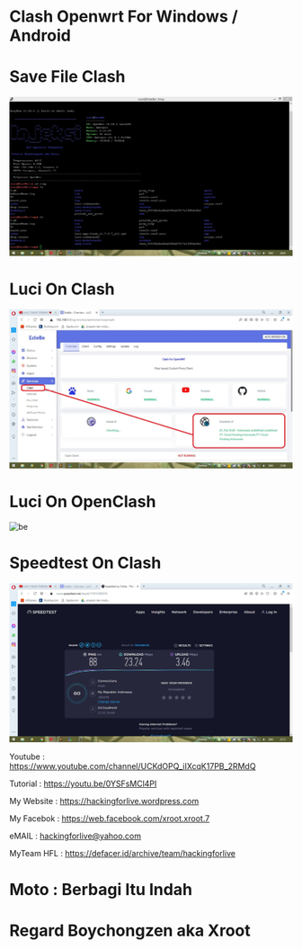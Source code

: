 # Clash Openwrt For Windows / Android

# Save File Clash
![be](https://raw.githubusercontent.com/boychongzen18/Clash-OpenWRT/main/terminal.jpg)

# Luci On Clash
![be](https://raw.githubusercontent.com/boychongzen18/Clash-OpenWRT/main/clash.jpg)

# Luci On OpenClash
![be](https://raw.githubusercontent.com/boychongzen18/Clash-OpenWRT/main/openclas1)

# Speedtest On Clash
![be](https://raw.githubusercontent.com/boychongzen18/Clash-OpenWRT/main/speedtest.jpg)


Youtube      : https://www.youtube.com/channel/UCKdOPQ_iIXcqK17PB_2RMdQ

Tutorial : https://youtu.be/0YSFsMCl4PI

My Website    : https://hackingforlive.wordpress.com

My Facebok    : https://web.facebook.com/xroot.xroot.7

eMAIL         : hackingforlive@yahoo.com      

MyTeam HFL    : https://defacer.id/archive/team/hackingforlive

# Moto : Berbagi Itu Indah

# Regard Boychongzen aka Xroot
